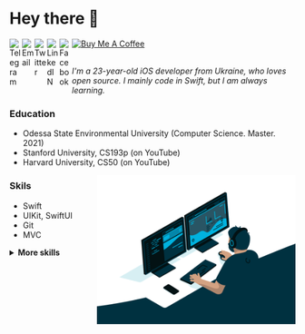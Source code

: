 # Hey there 👋

<a href="https://t.me/obrienser/">
  <img align="left" alt="Telegram" width="22px" src="https://user-images.githubusercontent.com/50111192/124474147-d99b2600-dda8-11eb-80db-bc3bdd3efef4.png" />
</a>
<a href="mailto:obrienser@gmail.com">
  <img align="left" alt="Email" width="22px" src="https://user-images.githubusercontent.com/50111192/124474775-9ab9a000-dda9-11eb-873c-b61af90459d4.png" />
</a>
<a href="https://twitter.com/ser_maslennikov/">
  <img align="left" alt="Twitter" width="22px" src="https://raw.githubusercontent.com/peterthehan/peterthehan/master/assets/twitter.svg" />
</a>
<a href="https://linkedin.com/in/obrienser/">
  <img align="left" alt="LinkedIN" width="22px" src="https://raw.githubusercontent.com/peterthehan/peterthehan/master/assets/linkedin.svg" />
</a>
<a href="https://facebook.com/obrienser/">
  <img align="left" alt="Facebook" width="22px" src="https://user-images.githubusercontent.com/50111192/124475263-2df2d580-ddaa-11eb-8c77-fe58223f5360.png" />
</a>
<a href="https://www.buymeacoffee.com/obrienser">
  <img src="https://cdn.buymeacoffee.com/buttons/v2/default-yellow.png" alt="Buy Me A Coffee" width="80">
</a>
<br><br>

*I'm a 23-year-old iOS developer from Ukraine, who loves open source. I mainly code in Swift, but I am always learning.*

### Education
- Odessa State Environmental University (Computer Science. Master. 2021)
- Stanford University, CS193p (on YouTube)
- Harvard University, CS50 (on YouTube)

<img align="right" src="/image03.gif" width="350" />

### Skils
- Swift
- UIKit, SwiftUI
- Git
- MVC

<details>
  <summary><b>More skills</b></summary>
  <ul>
    <li>Python</li>
    <li>HTML, CSS, JS</li>
    <li>PHP</li>
  </ul>
</details>

